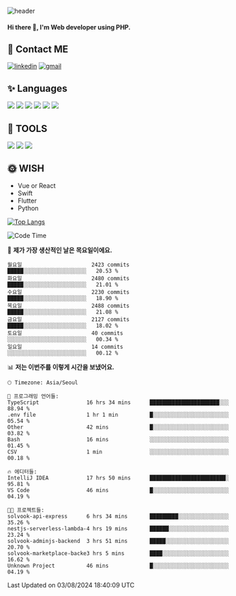 ![header](https://capsule-render.vercel.app/api?type=waving&color=auto&height=300&section=header&text=Elin&fontSize=90&animation=twinkling)

#### Hi there 👋, I'm <b>Web developer</b> using PHP. ####

<!--
- 🔭 I’m currently working on Uniwill
- 🌱 I’m currently learning Vue or React or Python.
-->

<!---#### I am PHP developer --->

## 💌 Contact ME ###
[<img src='https://img.shields.io/badge/-EunjiKo-%230A66C2?style=flat-square&logo=LinkedIn&logoColor=white' alt='linkedin'>](https://www.linkedin.com/in/https://www.linkedin.com/in/eunji-ko-00a907164//)  [<img src='https://img.shields.io/badge/-einee214%40gmail.com-%23EA4335?style=flat-square&logo=Gmail&logoColor=white' alt='gmail'>](einee214@gmail.com)  


## ✨ Languages
<img src='https://img.shields.io/badge/-PHP-%23777BB4?style=for-the-badge&logo=PHP&logoColor=white'> <img src='https://img.shields.io/badge/-Laravel-%23FF2D20?style=for-the-badge&logo=Laravel&logoColor=white'> <img src='https://img.shields.io/badge/Jquery-%230769AD?style=for-the-badge&logo=Jquery&logoColor=white'> <img src='https://img.shields.io/badge/CSS3-%231572B6?style=for-the-badge&logo=CSS3&logoColor=white'> <img src='https://img.shields.io/badge/Bootstrap-%237952B3?style=for-the-badge&logo=Bootstrap&logoColor=white' > <img src='https://img.shields.io/badge/MySQL-%234479A1?style=for-the-badge&logo=MySQL&logoColor=white' >

## 🌷 TOOLS
<img src='https://img.shields.io/badge/PHPSTORM-%23000000?style=for-the-badge&logo=PhpStorm&logoColor=white' > <img src='https://img.shields.io/badge/GitLab-%23FCA121?style=for-the-badge&logo=GitLab&logoColor=white' > <img src='https://img.shields.io/badge/GitHub-%23181717?style=for-the-badge&logo=GitHub&logoColor=white'>


## 🌞 WISH
- Vue or React
- Swift
- Flutter
- Python


[![Top Langs](https://github-readme-stats.vercel.app/api/top-langs/?username=ein214&layout=compact)](https://github.com/anuraghazra/github-readme-stats)

<!--START_SECTION:waka-->
![Code Time](http://img.shields.io/badge/Code%20Time-3%2C675%20hrs%2050%20mins-blue)

📅 **제가 가장 생산적인 날은 목요일이에요.** 

```text
월요일                      2423 commits        █████░░░░░░░░░░░░░░░░░░░░   20.53 % 
화요일                      2480 commits        █████░░░░░░░░░░░░░░░░░░░░   21.01 % 
수요일                      2230 commits        █████░░░░░░░░░░░░░░░░░░░░   18.90 % 
목요일                      2488 commits        █████░░░░░░░░░░░░░░░░░░░░   21.08 % 
금요일                      2127 commits        █████░░░░░░░░░░░░░░░░░░░░   18.02 % 
토요일                      40 commits          ░░░░░░░░░░░░░░░░░░░░░░░░░   00.34 % 
일요일                      14 commits          ░░░░░░░░░░░░░░░░░░░░░░░░░   00.12 % 
```


📊 **저는 이번주를 이렇게 시간을 보냈어요.** 

```text
🕑︎ Timezone: Asia/Seoul

💬 프로그래밍 언어들: 
TypeScript               16 hrs 34 mins      ██████████████████████░░░   88.94 % 
.env file                1 hr 1 min          █░░░░░░░░░░░░░░░░░░░░░░░░   05.54 % 
Other                    42 mins             █░░░░░░░░░░░░░░░░░░░░░░░░   03.82 % 
Bash                     16 mins             ░░░░░░░░░░░░░░░░░░░░░░░░░   01.45 % 
CSV                      1 min               ░░░░░░░░░░░░░░░░░░░░░░░░░   00.18 % 

🔥 에디터들: 
IntelliJ IDEA            17 hrs 50 mins      ████████████████████████░   95.81 % 
VS Code                  46 mins             █░░░░░░░░░░░░░░░░░░░░░░░░   04.19 % 

🐱‍💻 프로젝트들: 
solvook-api-express      6 hrs 34 mins       █████████░░░░░░░░░░░░░░░░   35.26 % 
nestjs-serverless-lambda-4 hrs 19 mins       ██████░░░░░░░░░░░░░░░░░░░   23.24 % 
solvook-adminjs-backend  3 hrs 51 mins       █████░░░░░░░░░░░░░░░░░░░░   20.70 % 
solvook-marketplace-backe3 hrs 5 mins        ████░░░░░░░░░░░░░░░░░░░░░   16.62 % 
Unknown Project          46 mins             █░░░░░░░░░░░░░░░░░░░░░░░░   04.19 % 
```


 Last Updated on 03/08/2024 18:40:09 UTC
<!--END_SECTION:waka-->

<!---![GitHub stats](https://github-readme-stats.vercel.app/api?username=ein214&show_icons=true&theme=dracula)  --->




